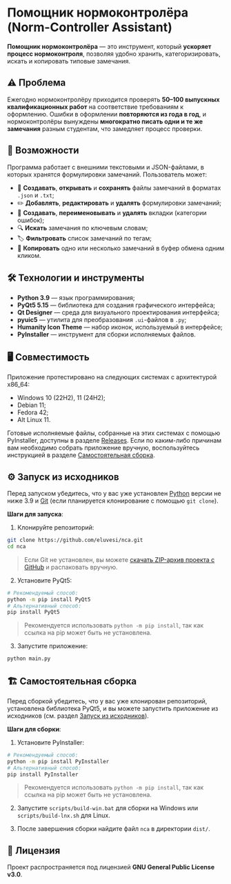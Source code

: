 # Помощник нормоконтролёра (Norm-Controller Assistant)

**Помощник нормоконтролёра** — это инструмент, который **ускоряет процесс нормоконтроля**, позволяя удобно хранить, категоризировать, искать и копировать типовые замечания.

## ⚠️ Проблема

Ежегодно нормоконтролёру приходится проверять **50–100 выпускных квалификационных работ** на соответствие требованиям к оформлению. Ошибки в оформлении **повторяются из года в год**, и нормоконтролёры вынуждены **многократно писать одни и те же замечания** разным студентам, что замедляет процесс проверки.

## 🌟 Возможности

Программа работает с внешними текстовыми и JSON-файлами, в которых хранятся формулировки замечаний. Пользователь может:
- 📝 **Создавать**, **открывать** и **сохранять** файлы замечаний в форматах `.json` и `.txt`;
- ✏️ **Добавлять**, **редактировать** и **удалять** формулировки замечаний;
- 📂 **Создавать**, **переименовывать** и **удалять** вкладки (категории ошибок);
- 🔍 **Искать** замечания по ключевым словам;
- 🏷️ **Фильтровать** список замечаний по тегам;
- 📑 **Копировать** одно или несколько замечаний в буфер обмена одним кликом.

## 🛠️ Технологии и инструменты

- **Python 3.9** — язык программирования;
- **PyQt5 5.15** — библиотека для создания графического интерфейса;
- **Qt Designer** — среда для визуального проектирования интерфейса;
- **pyuic5** — утилита для преобразования `.ui`-файлов в `.py`;
- **Humanity Icon Theme** — набор иконок, используемый в интерфейсе;
- **PyInstaller** — инструмент для сборки исполняемых файлов.

## 🖥️ Совместимость

Приложение протестировано на следующих системах с архитектурой x86_64:
- Windows 10 (22H2), 11 (24H2);
- Debian 11;
- Fedora 42;
- Alt Linux 11.

Готовые исполняемые файлы, собранные на этих системах с помощью PyInstaller, доступны в разделе [Releases](https://github.com/eluvesi/nca/releases).
Если по каким-либо причинам вам необходимо собрать приложение вручную, воспользуйтесь инструкцией в разделе [Самостоятельная сборка](https://github.com/eluvesi/nca?tab=readme-ov-file#%EF%B8%8F-%D1%81%D0%B0%D0%BC%D0%BE%D1%81%D1%82%D0%BE%D1%8F%D1%82%D0%B5%D0%BB%D1%8C%D0%BD%D0%B0%D1%8F-%D1%81%D0%B1%D0%BE%D1%80%D0%BA%D0%B0).

## ⚙️ Запуск из исходников

Перед запуском убедитесь, что у вас уже установлен [Python](https://www.python.org/downloads/) версии не ниже 3.9 и [Git](https://git-scm.com/downloads) (если планируется клонирование с помощью `git clone`).

**Шаги для запуска**:
1. Клонируйте репозиторий:
```sh
git clone https://github.com/eluvesi/nca.git
cd nca
```

>Если Git не установлен, вы можете [скачать ZIP-архив проекта с GitHub](https://github.com/eluvesi/nca/archive/refs/heads/master.zip) и распаковать вручную.

2. Установите PyQt5:
```sh
# Рекомендуемый способ:
python -m pip install PyQt5
# Альтернативный способ:
pip install PyQt5
```

> Рекомендуется использовать `python -m pip install`, так как ссылка на pip может быть не установлена.

3. Запустите приложение:
```sh
python main.py
```

## 🏗️ Самостоятельная сборка

Перед сборкой убедитесь, что у вас уже клонирован репозиторий, установлена библиотека PyQt5, и вы можете запустить приложение из исходников (см. раздел [Запуск из исходников](https://github.com/eluvesi/nca?tab=readme-ov-file#%EF%B8%8F-%D0%B7%D0%B0%D0%BF%D1%83%D1%81%D0%BA-%D0%B8%D0%B7-%D0%B8%D1%81%D1%85%D0%BE%D0%B4%D0%BD%D0%B8%D0%BA%D0%BE%D0%B2)).

**Шаги для сборки**:
1. Установите PyInstaller:
```sh
# Рекомендуемый способ:
python -m pip install PyInstaller
# Альтернативный способ:
pip install PyInstaller
```

> Рекомендуется использовать `python -m pip install`, так как ссылка на pip может быть не установлена.

2. Запустите `scripts/build-win.bat` для сборки на Windows или `scripts/build-lnx.sh` для Linux.

3. После завершения сборки найдите файл `nca` в директории `dist/`.

## 📜 Лицензия

Проект распространяется под лицензией **GNU General Public License v3.0**.